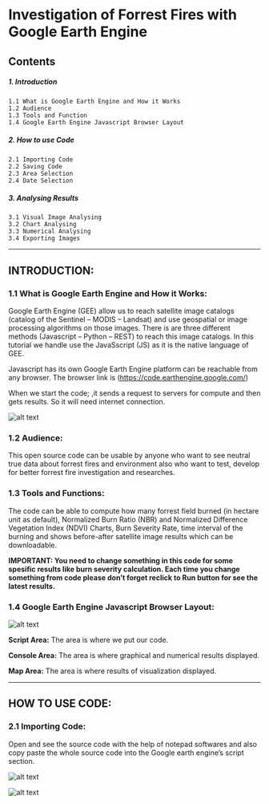 # Investigation of Forrest Fires with Google Earth Engine

## Contents
##### 1. Introduction
    1.1 What is Google Earth Engine and How it Works
    1.2 Audience
    1.3 Tools and Function
    1.4 Google Earth Engine Javascript Browser Layout
    
##### 2. How to use Code
    2.1 Importing Code
    2.2 Saving Code
    2.3 Area Selection
    2.4 Date Selection

##### 3. Analysing Results
    3.1 Visual Image Analysing
    3.2 Chart Analysing
    3.3 Numerical Analysing
    3.4 Exporting Images

---

## INTRODUCTION:

### 1.1 What is Google Earth Engine and How it Works:

Google Earth Engine (GEE) allow us to reach satellite image catalogs (catalog of the Sentinel – MODIS – Landsat) and use geospatial or image processing algorithms on those images. There is are three different methods (Javascript – Python – REST) to reach this image catalogs. In this tutorial we handle use the JavaSscript (JS) as it is the native language of GEE.

Javascript has its own Google Earth Engine platform can be reachable from any browser. The browser link is (https://code.earthengine.google.com/) 

When we start the code; ,it sends a request to servers for compute and then gets results. So it will need internet connection.
 
![alt text](https://github.com/axecasper/Google-Earth-Engine-Forrest-Fire/blob/master/images/01_What%20is%20Google%20Earth%20Engine_.png "Logo Title Text 1")


### 1.2 Audience:

This open source code can be usable by anyone who want to see neutral true data about forrest fires and environment also who want to test, develop for better forrest fire investigation and researches.


### 1.3 Tools and Functions:

The code can be able to compute how many forrest field burned (in hectare unit as default), Normalized Burn Ratio (NBR) and Normalized Difference Vegetation Index (NDVI) Charts, 
Burn Severity Rate, time interval of the burning and shows before-after satellite image results which can be downloadable.

**IMPORTANT: You need to change something in this code for some spesific results like burn severity calculation. Each time you change something from code please don’t forget reclick to Run button for see the latest results.**

### 1.4 Google Earth Engine Javascript Browser Layout:

![alt text](https://github.com/axecasper/Google-Earth-Engine-Forrest-Fire/blob/master/images/layoutb%C3%BCy%C3%BCk.jpg "Logo Title Text 2")

**Script Area:** The area is where we put our code.

**Console Area:** The area is where graphical and numerical results displayed.

**Map Area:** The area is where results of visualization displayed.

---

## HOW TO USE CODE:

### 2.1 Importing Code:

Open and see the source code with the help of notepad softwares and also copy paste the whole source code into the Google earth engine’s script section.

![alt text](https://github.com/axecasper/Google-Earth-Engine-Forrest-Fire/blob/master/images/b%C3%BCy%C3%BCknotepad.jpg "Logo Title Text 3")

![alt text](https://github.com/axecasper/Google-Earth-Engine-Forrest-Fire/blob/master/images/yap%C4%B1%C5%9Ft%C4%B1r%C4%B1lcak%20yer%20b%C3%BCy%C3%BCk.jpg "Logo Title Text 4")

